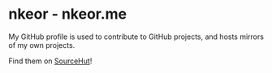 # nkeor - nkeor.me

My GitHub profile is used to contribute to GitHub projects, and hosts mirrors of my own projects.

Find them on [SourceHut](https://sr.ht/~nkeor)!
